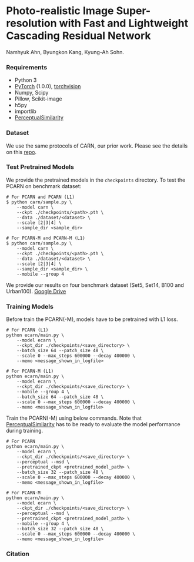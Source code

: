 # Photo-realistic Image Super-resolution with Fast and Lightweight Cascading Residual Network
Namhyuk Ahn, Byungkon Kang, Kyung-Ah Sohn.<br>

### Requirements
- Python 3
- [PyTorch](https://github.com/pytorch/pytorch) (1.0.0), [torchvision](https://github.com/pytorch/vision)
- Numpy, Scipy
- Pillow, Scikit-image
- h5py
- importlib
- [PerceptualSimilarity](https://github.com/richzhang/PerceptualSimilarity)

### Dataset
We use the same protocols of CARN, our prior work. Please see the details on this [repo](https://github.com/nmhkahn/CARN-pytorch#dataset).

### Test Pretrained Models
We provide the pretrained models in the `checkpoints` directory. To test the PCARN on benchmark dataset:
```shell
# For PCARN and PCARN (L1)
$ python carn/sample.py \
    --model carn \
    --ckpt ./checkpoints/<path>.pth \
    --data ./dataset/<dataset> \
    --scale [2|3|4] \
    --sample_dir <sample_dir>

# For PCARN-M and PCARN-M (L1)
$ python carn/sample.py \
    --model carn \
    --ckpt ./checkpoints/<path>.pth \
    --data ./dataset/<dataset> \
    --scale [2|3|4] \
    --sample_dir <sample_dir> \
    --mobile --group 4
```
We provide our results on four benchmark dataset (Set5, Set14, B100 and Urban100). [Google Drive](https://drive.google.com/open?id=1mWBRZyClsZOnyHdcMGDrM2rnkXEdBQHU)

### Training Models
Before train the PCARN(-M), models have to be pretrained with L1 loss.
```shell
# For PCARN (L1)
python ecarn/main.py \
    --model ecarn \
    --ckpt_dir ./checkpoints/<save_directory> \
    --batch_size 64 --patch_size 48 \
    --scale 0 --max_steps 600000 --decay 400000 \
    --memo <message_shown_in_logfile>

# For PCARN-M (L1)
python ecarn/main.py \
    --model ecarn \
    --ckpt_dir ./checkpoints/<save_directory> \
    --mobile --group 4 \
    --batch_size 64 --patch_size 48 \
    --scale 0 --max_steps 600000 --decay 400000 \
    --memo <message_shown_in_logfile>
```

Train the PCARN(-M) using below commands. Note that [PerceptualSimilarity](https://github.com/richzhang/PerceptualSimilarity) has to be ready to evaluate the model performance during training.
```
# For PCARN
python ecarn/main.py \
    --model ecarn \
    --ckpt_dir ./checkpoints/<save_directory> \
    --perceptual --msd \
    --pretrained_ckpt <pretrained_model_path> \
    --batch_size 32 --patch_size 48 \
    --scale 0 --max_steps 600000 --decay 400000 \
    --memo <message_shown_in_logfile>
    
# For PCARN-M
python ecarn/main.py \
    --model ecarn \
    --ckpt_dir ./checkpoints/<save_directory> \
    --perceptual --msd \
    --pretrained_ckpt <pretrained_model_path> \
    --mobile --group 4 \
    --batch_size 32 --patch_size 48 \
    --scale 0 --max_steps 600000 --decay 400000 \
    --memo <message_shown_in_logfile>
```

### Citation
